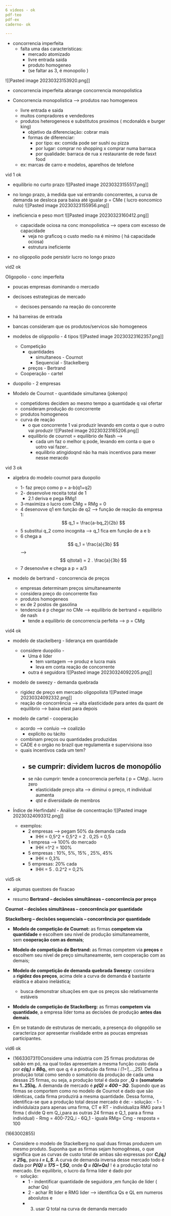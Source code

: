 ```yaml
---
6 videos - ok
pdf-teo
pdf-ex
caderno- ok

---
```


- concorrencia imperfeita
	- falta uma das caracteristicas:
		- mercado atomizado
		- livre entrada saida
		- produto homogeneo
		- (se faltar as 3, é monopolio )

![[Pasted image 20230323153920.png]]

- concorrencia imperfeita abrange concorrencia monopolistica

- Concorrencia monopolistica --> produtos nao homogeneos
	- livre entrada e saida
	- muitos compradores e vendedores
	- produtos heterogeneos e substitutos proximos ( mcdonalds e burger king)
		- objetivo da diferenciação: cobrar mais
		- formas de diferenciar:
			- por tipo: ex: comida pode ser sushi ou pizza
			- por lugar: comprar no shopping x comprar numa barraca
			- por qualidade: barraca de rua x restaurante de rede fasxt food
	- ex: marcas de carro e modelos, aparelhos de telefone

vid 1 ok

-  equilibrio no curto prazo
	![[Pasted image 20230323155517.png]]
 - no longo prazo, à medida que vai entrando concorrentes, a curva de demanda se desloca para baixa até igualar p = CMe ( lucro eoncomico nulo)
	![[Pasted image 20230323155956.png]] 


- ineficiencia e peso mort
	![[Pasted image 20230323160412.png]]
	- capacidade ociosa na conc monopolistica --> opera com excesso de capacidade 
		- veja no graficoq o custo medio na é minimo ( há capacidade ociosa)
		- estrutura ineficiente

- no oligopolio pode persistir lucro no longo prazo

vid2 ok

Oligopolio - conc imperfeita
- poucas empresas dominando o mercado
- decisoes estrategicas de mercado
	- decisoes pensando na reação do concorente
- há barreiras de entrada
- bancas consideram que os produtos/servicos são homogeneos

- modelos de oligopolio - 4 tipos
	![[Pasted image 20230323162357.png]]
	- Competição
		- quantidades
			- simultaneos - Cournot
			- Sequencial - Stackelberg
		- preços - Bertrand
	- Cooperação - cartel

- duopolio - 2 empresas

- Modelo de Cournot - quantidade simultanea (jokenpo)
	- competidores decidem ao mesmo tempo a quantidade q vai ofertar
	- consideram produção do concorrente
	- produtos homogeneos
	- curva de reação
		- o que concorrente 1  vai produzir levando em conta o que o outro vai produzir
		![[Pasted image 20230323165206.png]]
		- equilibrio de cournot  = equilibrio de Nash --> 
			- cada um faz o melhor q pode, levando em conta o que o uotro vai fazer.. 
			- equilibrio atingidoqnd não ha mais incentivos para mexer nesse meracdo

vid 3 ok

- algebra do modelo cournot para duopolio
	- 1- faz preço como p = a-b(q1+q2)
	- 2-  desenvolve receita total de 1
		- 2.1 deriva e pega RMg1
	- 3-maximiza o lucro com CMg = RMg = 0
	- 4 desenovve q1 em função de q2 --> função de reação da empresa 1: $$ q_1 = \frac{a-bq_2}{2b} $$
	- 5 substitui q_2 como incognita --> q_1 fica em função de a e b
	-  6 chega a $$ q_1 = \frac{a}{3b} $$ --> $$ q(total) = 2 . \frac{a}{3b} $$
	- 7 desenovlve e chega a p = a/3

- modelo de bertrand - concorrencia de preços
	- empresas determinam preços simultaneamente
	- considera preço do concorrente fixo
	- produtos homogeneos
	- ex de 2 postos de gasolina
	- tendencia é  p chegar no CMe --> equilibrio de bertrand = equilibrio de nash
		- tende a equilibrio de concorrencia perfeita --> p = CMg


vid4 ok

- modelo de stackelberg - liderança em quantidade
	- considere duopólio - 
		- Uma é líder 
			- tem vantagem --> produz e lucra mais
			- leva em conta reação de concorrente
		- outra é seguidora
	![[Pasted image 20230324092205.png]]

- modelo de sweezy - demanda quebrada
	- rigidez de preço em mercado oligopolista
	![[Pasted image 20230324092332.png]]
	- reação de concorrência --> alta elasticidade para antes da quant de equilibrio --> baixa elast para depois

- modelo de cartel - cooperação
	- acordo --> conluio --> coalizão 
		- explícito ou tácito
	- combinam preços ou quantidades produzidas
	- CADE é o orgão no brazil que regulamenta e supervisiona isso
	- quais incentivos cada um tem?
		- se cumprir: dividem lucros de monopólio
			- 
		- se não cumprir: tende a concorrencia perfeita ( p = CMg).. lucro zero
			- elasticidade preço alta --> diminui o preço, rt individual aumenta
			- qtd e diversidade de membros 

- Índice de Herfindahl - Análise de concentração
	![[Pasted image 20230324093312.png]]
	- exemplos: 
		- 2 empresas --> pegam 50% da demanda cada
			- IHH = 0,5^2 + 0,5^2 = 2 . 0,25 = 0,5
		- 1 empresa --> 100% do mercado 
			- IHH =1^2 = 100%
		- 5 empresas : 10%, 5%, 15% , 25%, 45%
			- IHH = 0,3%
		- 5 empresas: 20% cada
			- IHH = 5 . 0.2^2  = 0,2%

vid5 ok

- algumas questoes de fixacao

- resumo
**Bertrand – decisões simultâneas – concorrência por preço**

**Cournot – decisões simultâneas – concorrência por quantidade**

**Stackelberg – decisões sequenciais – concorrência por quantidade**

-   **Modelo de competição de Cournot:** as firmas **competem via quantidade** e escolhem seu nível de produção simultaneamente, sem **cooperação com as demais**;
-   **Modelo de competição de Bertrand:** as firmas competem via **preços** e escolhem seu nível de preço simultaneamente, sem cooperação com as demais;
-   **Modelo de competição de demanda quebrada Sweezy:** considera a **rigidez dos preços**, acima dele a curva de demanda é bastante elástica e abaixo inelástica;
	- busca demonstrar situações em que os preços são relativamente estáveis
-   **Modelo de competição de Stackelberg:** as firmas **competem via quantidade**, a empresa líder toma as decisões de produção **antes das demais**.

- Em se tratando de estruturas de mercado, a presença do oligopólio se caracteriza por apresentar rivalidade entre as poucas empresas participantes.

vid6 ok

- (1663307311)Considere uma indústria com 25 firmas produtoras de sabão em pó, na qual todas apresentam a mesma função custo dada por _**c(qᵢ) = 88qᵢ**_, em que _qᵢ_ é a produção da firma _i (1=1,...,25)_. Defina a produção total como sendo o somatório da produção de cada uma dessas 25 firmas, ou seja, a produção total é dada por _**Q = (somatorio n= 1..25)_qᵢ_**. A demanda de mercado é _**p(Q) = 400 – 3Q**_. Supondo que as firmas se comportem como no modelo de Cournot e dado que são idênticas, cada firma produzirá a mesma quantidade. Dessa forma, identifica-se que a produção total desse mercado é de:
		- solução:
			- 1 - individulaiza para apenas uma firma, CT e RT
				- individualiza RMG para 1 firma ( divide Q em Q_i,para as outras 24 firmas e Q_1, para a firma individual)
				- Rmg = 400-72Q_i - 6Q_1
				- iguala RMg= Cmg
				- resposta = 100

(1663002855)

- Considere o modelo de Stackelberg no qual duas firmas produzem um mesmo produto. Suponha que as firmas sejam homogêneas, o que significa que as curvas de custo total de ambas são expressas por **_Cᵢ(qᵢ) = 25qᵢ_**, para _**i = L,S**_. A curva de demanda inversa desse mercado todo é dada por **_P(Q) = 175 – 1,5Q_**, onde _**Q = (Ql+Qs)**_ ! é a produção total no mercado. Em equilíbrio, o lucro da firma líder é dado por
	- solução:
		- 1 - indentificar quantidade de seguidora ,em função de líder ( achar  Qs)
		- 2 - achar Rt lider e RMG lider --> identifica Qs e QL em numeros aboslutos e 
		- 3) usar Q total na curva de demanda mercado